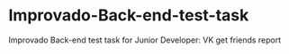 # Improvado-Back-end-test-task
Improvado Back-end test task for Junior Developer: VK get friends report
